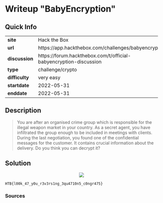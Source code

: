 # Writeup "BabyEncryption"

## Quick Info

<table>
	<tr><td><b>site</b></td><td>Hack the Box</td></tr>
	<tr><td><b>url</b></td><td>https://app.hackthebox.com/challenges/babyencryption</td></tr>
	<tr><td><b>discussion</b></td><td>https://forum.hackthebox.com/t/official-babyencryption-discussion</td></tr>
	<tr><td><b>type</b></td><td>challenge/crypto</td></tr>
	<tr><td><b>difficulty&nbsp;&nbsp;&nbsp;</b></td><td>very easy</td></tr>
	<tr><td><b>startdate</b></td><td>2022-05-31</td></tr>
	<tr><td><b>enddate</b></td><td>2022-05-31</td></tr>
</table>

## Description

> You are after an organised crime group which is responsible for the illegal weapon market in your country. As a secret agent, you have infiltrated the group enough to be included in meetings with clients. During the last negotiation, you found one of the confidential messages for the customer. It contains crucial information about the delivery. Do you think you can decrypt it?

## Solution

<p align="center">
   <img src="includes/babyencryption-01.png" />
</p>

```
HTB{l00k_47_y0u_r3v3rs1ng_3qu4710n5_c0ngr475}
```

### Sources

[^1]: 
[^2]: 
[^3]: 
